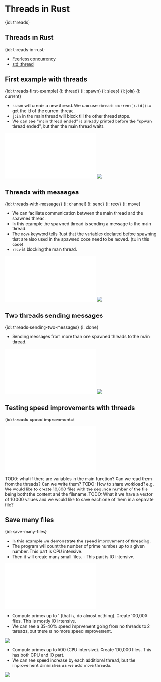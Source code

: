 # Threads in Rust
{id: threads}

## Threads in Rust
{id: threads-in-rust}

* [Feerless concurrency](https://doc.rust-lang.org/book/ch16-00-concurrency.html)
* [std::thread](https://doc.rust-lang.org/std/thread/)

## First example with threads
{id: threads-first-example}
{i: thread}
{i: spawn}
{i: sleep}
{i: join}
{i: current}

* `spawn` will create a new thread. We can use `thread::current().id()` to get the id of the current thread.
* `join` in the main thread will block till the other thread stops.
* We can see "main thread ended" is already printed before the "spwan thread ended", but then the main thread waits.

![](examples/threads/try-threads/src/main.rs)
![](examples/threads/try-threads/out.out)

## Threads with messages
{id: threads-with-messages}
{i: channel}
{i: send}
{i: recv}
{i: move}

* We can faciliate communication between the main thread and the spawned thread.
* In this example the spawned thread is sending a message to the main thread.
* The `move` keyword tells Rust that the variables declared before spawning that are also used in the spawned code need to be moved. (`tx` in this case)
* `recv` is blocking the main thread.

![](examples/threads/threads-messages/src/main.rs)
![](examples/threads/threads-messages/out.out)

## Two threads sending messages
{id: threads-sending-two-messages}
{i: clone}

* Sending messages from more than one spawned threads to the main thread.

![](examples/threads/threads-messages-multiple-sources/src/main.rs)
![](examples/threads/threads-messages-multiple-sources/out.out)


## Testing speed improvements with threads
{id: threads-speed-improvements}

![](examples/threads/threads-load-test/src/main.rs)


TODO: what if there are variables in the main function? Can we read them from the threads? Can we write them?
TODO: How to share workload? e.g. We would like to create 10,000 files with the sequnce number of the file being botht the content and the filename.
TODO: What if we have a vector of 10,000 values and we would like to save each one of them in a separate file?

## Save many files
{id: save-many-files}

* In this example we demonstrate the speed improvement of threading.
* The program will count the number of prime numbes up to a given number. This part is CPU intensive.
* Then it will create many small files. - This part is IO intensive.

![](examples/threads/save-many-files/src/main.rs)

* Compute primes up to 1 (that is, do almost nothing).  Create 100,000 files. This is mostly IO intensive.
* We can see a 35-40% speed imprvement going from no threads to 2 threads, but there is no more speed improvement.

![](examples/threads/save-many-files/100000_1.out)


* Compute primes up to 500 (CPU intensive).  Create 100,000 files. This has both CPU and IO part.
* We can see speed increase by each additional thread, but the improvement diminishes as we add more threads.

![](examples/threads/save-many-files/100000_500.out)


